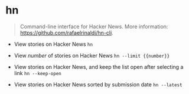 # hn
> Command-line interface for Hacker News.
> More information: <https://github.com/rafaelrinaldi/hn-cli>.

- View stories on Hacker News
`hn`

- View _number_ of stories on Hacker News
`hn --limit {{number}}`

- View stories on Hacker News, and keep the list open after selecting a link
`hn --keep-open`

- View stories on Hacker News sorted by submission date
`hn --latest`
